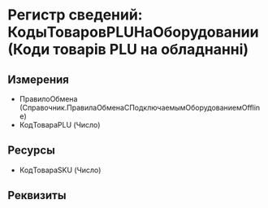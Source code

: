 ﻿# Регистр сведений: КодыТоваровPLUНаОборудовании (Коди товарів PLU на обладнанні)

## Измерения

- ПравилоОбмена (Справочник.ПравилаОбменаСПодключаемымОборудованиемOffline)
- КодТовараPLU (Число)

## Ресурсы

- КодТовараSKU (Число)

## Реквизиты


